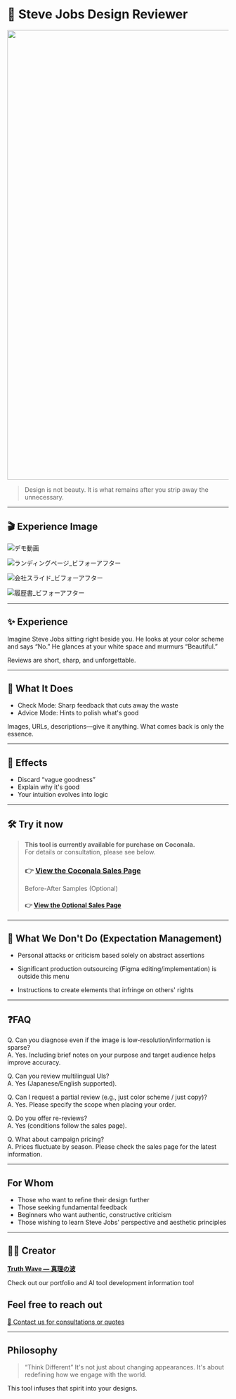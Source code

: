 # 🎨 Steve Jobs Design Reviewer

<p align="center">
<img width="1536" height="1024" alt="デザインとは、 不要なものを削ぎ落とすことだ。" src="https://github.com/user-attachments/assets/1839d66d-d889-47a5-94db-4731a536c42b" />

</p>

> Design is not beauty.
> It is what remains after you strip away the unnecessary.

---

## 🎬 **Experience Image**
![デモ動画](https://github.com/TomoAIDayori/Steve-Jobs-Design-Reviewer-GPT/blob/main/English/Demo%20Movie.gif)

![ランディングページ_ビフォーアフター](https://github.com/TomoAIDayori/Steve-Jobs-Design-Reviewer-GPT/blob/main/English/Landing%20Page_Before%20and%20After.jpeg)

![会社スライド_ビフォーアフター](https://github.com/TomoAIDayori/Steve-Jobs-Design-Reviewer-GPT/blob/main/English/Company%20Slides_Before%20and%20After.jpeg)

![履歴書_ビフォーアフター](https://github.com/TomoAIDayori/Steve-Jobs-Design-Reviewer-GPT/blob/main/English/Resume_Before%20and%20After.jpeg)

---

## ✨ Experience

Imagine Steve Jobs sitting right beside you.
He looks at your color scheme and says “No.”
He glances at your white space and murmurs “Beautiful.”

Reviews are short, sharp, and unforgettable.

---

## 🚀 What It Does

- Check Mode: Sharp feedback that cuts away the waste
- Advice Mode: Hints to polish what's good

Images, URLs, descriptions—give it anything.
What comes back is only the essence.

---

## 🎯 Effects

- Discard “vague goodness”
- Explain why it's good
- Your intuition evolves into logic

---

## 🛠 Try it now
> **This tool is currently available for purchase on Coconala.**  
> For details or consultation, please see below.
> 
> ### 👉 [View the Coconala Sales Page](https://coconala.com/contents_market/pictures/cmf1sifo004wd9e0gevy6oma5)
>
> Before-After Samples (Optional)<br>
> #### 👉 [View the Optional Sales Page](https://coconala.com/services/3846680)

---

## 🚫 What We Don't Do (Expectation Management)

- Personal attacks or criticism based solely on abstract assertions

- Significant production outsourcing (Figma editing/implementation) is outside this menu

- Instructions to create elements that infringe on others' rights


---

## ❓FAQ

Q. Can you diagnose even if the image is low-resolution/information is sparse?<br>
A. Yes. Including brief notes on your purpose and target audience helps improve accuracy.

Q. Can you review multilingual UIs?<br>
A. Yes (Japanese/English supported).

Q. Can I request a partial review (e.g., just color scheme / just copy)?<br>
A. Yes. Please specify the scope when placing your order.

Q. Do you offer re-reviews?<br>
A. Yes (conditions follow the sales page).

Q. What about campaign pricing?<br>
A. Prices fluctuate by season. Please check the sales page for the latest information.

---

## For Whom

* Those who want to refine their design further
* Those seeking fundamental feedback
* Beginners who want authentic, constructive criticism
* Those wishing to learn Steve Jobs' perspective and aesthetic principles

---

## 🧑‍💻 Creator

**[Truth Wave ― 真理の波](https://github.com/truthwave)**  

Check out our portfolio and AI tool development information too!


## Feel free to reach out
[📩 Contact us for consultations or quotes](mailto:realmadrid71214591@gmail.com)

---

## Philosophy

> “Think Different”
> It's not just about changing appearances.
> It's about redefining how we engage with the world.

This tool infuses that spirit into your designs.
